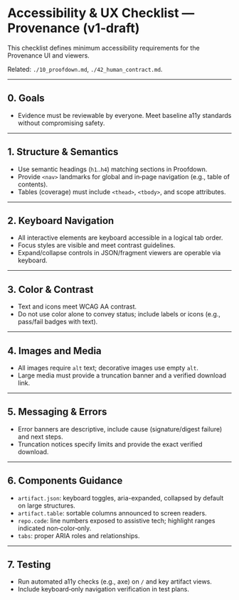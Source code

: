 # Accessibility & UX Checklist — Provenance (v1‑draft)

This checklist defines minimum accessibility requirements for the Provenance UI and viewers.

Related: `./10_proofdown.md`, `./42_human_contract.md`.

---

## 0. Goals

- Evidence must be reviewable by everyone. Meet baseline a11y standards without compromising safety.

---

## 1. Structure & Semantics

- Use semantic headings (`h1`..`h4`) matching sections in Proofdown.
- Provide `<nav>` landmarks for global and in‑page navigation (e.g., table of contents).
- Tables (coverage) must include `<thead>`, `<tbody>`, and scope attributes.

---

## 2. Keyboard Navigation

- All interactive elements are keyboard accessible in a logical tab order.
- Focus styles are visible and meet contrast guidelines.
- Expand/collapse controls in JSON/fragment viewers are operable via keyboard.

---

## 3. Color & Contrast

- Text and icons meet WCAG AA contrast.
- Do not use color alone to convey status; include labels or icons (e.g., pass/fail badges with text).

---

## 4. Images and Media

- All images require `alt` text; decorative images use empty `alt`.
- Large media must provide a truncation banner and a verified download link.

---

## 5. Messaging & Errors

- Error banners are descriptive, include cause (signature/digest failure) and next steps.
- Truncation notices specify limits and provide the exact verified download.

---

## 6. Components Guidance

- `artifact.json`: keyboard toggles, aria-expanded, collapsed by default on large structures.
- `artifact.table`: sortable columns announced to screen readers.
- `repo.code`: line numbers exposed to assistive tech; highlight ranges indicated non‑color‑only.
- `tabs`: proper ARIA roles and relationships.

---

## 7. Testing

- Run automated a11y checks (e.g., axe) on `/` and key artifact views.
- Include keyboard‑only navigation verification in test plans.
